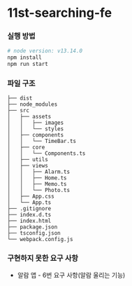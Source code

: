 # 11st-searching-fe

### 실행 방법
```bash
# node version: v13.14.0
npm install
npm run start
```

### 파일 구조
```
├── dist
├── node_modules
├── src
│   ├── assets
│   │	├── images
│	│	└── styles
│   ├── components
│	│	└── TimeBar.ts
│	├── core
│	│	└── Components.ts
│   ├── utils
│   ├── views
│	│	├── Alarm.ts
│	│	├── Home.ts
│	│	├── Memo.ts
│	│	└── Photo.ts
│   ├── App.css
│   └── App.ts
├── .gitignore
├── index.d.ts
├── index.html
├── package.json
├── tsconfig.json
└── webpack.config.js
```

### 구현하지 못한 요구 사항
- 알람 앱 - 6번 요구 사항(알람 울리는 기능)
